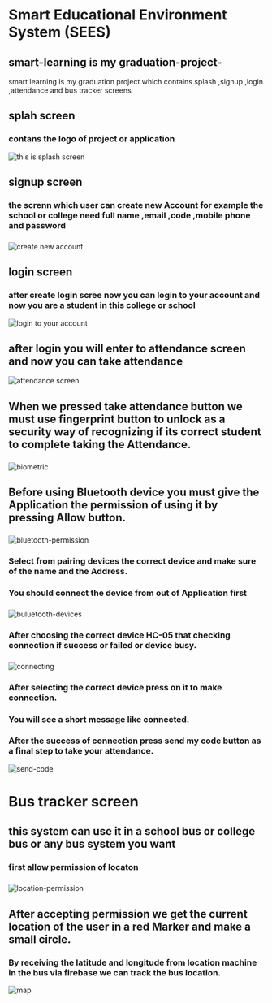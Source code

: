 # Smart Educational Environment System (SEES)
## smart-learning is my graduation-project-
smart learning is my graduation project which contains splash ,signup ,login ,attendance and bus tracker screens
## splah screen

### contans the logo of project or application

![this is splash screen](https://github.com/alaaEzz1/smart-learning-graduation-project-/blob/master/app/src/main/res/drawable/sees_logo.jpeg)

## signup screen
###
### the screnn which user can create new Account for example the school or college need full name ,email ,code ,mobile phone and password
###
![create new account](https://github.com/alaaEzz1/smart-learning-graduation-project-/blob/master/screenshots/Register.jpeg)
## login screen
### after create login scree now you can login to your account and now you are a student in this college or school
![login to your account](https://github.com/alaaEzz1/smart-learning-graduation-project-/blob/master/screenshots/login%20form.jpeg)
###
## after login you will enter to attendance screen and now you can take attendance
![attendance screen](https://github.com/alaaEzz1/smart-learning-graduation-project-/blob/master/screenshots/Attendance.jpeg)
###
## When we pressed take attendance button we must use fingerprint button to unlock as a security way of recognizing if its correct student to complete taking the Attendance.
###
![biometric](https://github.com/alaaEzz1/smart-learning-graduation-project-/blob/master/screenshots/biometric.jpeg)
###
## Before using Bluetooth device you must give the Application the permission of using it by pressing Allow button.
###
![bluetooth-permission](https://github.com/alaaEzz1/smart-learning-graduation-project-/blob/master/screenshots/Bluetooth%20Permission.jpeg)
### Select from pairing devices the correct device and make sure of the name and the Address.
### You should connect the device from out of Application first
###
![buluetooth-devices](https://github.com/alaaEzz1/smart-learning-graduation-project-/blob/master/screenshots/paired.jpeg)
###
### After choosing the correct device HC-05 that checking connection if success or failed or device busy.
###
![connecting](https://github.com/alaaEzz1/smart-learning-graduation-project-/blob/master/screenshots/loading%20connection.jpeg)
###
### After selecting the correct device press on it to make connection.
### You will see a short message like connected.
### After the success of connection press send my code button as a final step to take your attendance.
![send-code](https://github.com/alaaEzz1/smart-learning-graduation-project-/blob/master/screenshots/code%20sended.jpeg)
# Bus tracker screen
## this system can use it in a school bus or college bus or any bus system you want
### first allow permission of locaton
###
![location-permission](https://github.com/alaaEzz1/smart-learning-graduation-project-/blob/master/screenshots/Location%20permission.jpeg)
###
## After accepting permission we get the current location of the user in a red Marker and make a small circle.
### By receiving the latitude and longitude from location machine in the bus via firebase we can track the bus location.
![map](https://github.com/alaaEzz1/smart-learning-graduation-project-/blob/master/screenshots/image.png)



